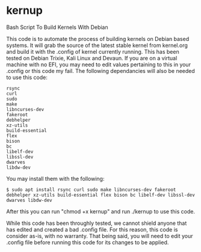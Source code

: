 # kernup
Bash Script To Build Kernels With Debian

This code is to automate the process of building kernels on Debian based systems. It will grab the source of the latest stable kernel from kernel.org and build it with the .config of kernel currently running. This has been tested on Debian Trixie, Kali Linux and Devaun. If you are on a virtual machine with no EFI, you may need to edit values pertaining to this in your .config or this code my fail. The following dependancies will also be needed to use this code:

```
rsync 
curl
sudo 
make 
libncurses-dev
fakeroot
debhelper
xz-utils 
build-essential 
flex 
bison 
bc 
libelf-dev
libssl-dev
dwarves
libdw-dev
```

You may install them with the following:

```$ sudo apt install rsync curl sudo make libncurses-dev fakeroot debhelper xz-utils build-essential flex bison bc libelf-dev libssl-dev dwarves libdw-dev```

After this you can run "chmod +x kernup" and run ./kernup to use this code.

While this code has been throughly tested, we cannot shield anyone that has edited and created a bad .config file. For this reason, this code is consider as-is, with no warranty. That being said, you will need to edit your .config file before running this code for its changes to be applied. 
